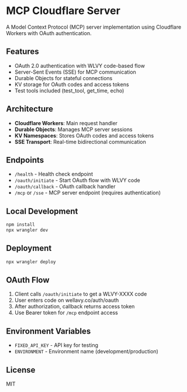 # MCP Cloudflare Server

A Model Context Protocol (MCP) server implementation using Cloudflare Workers with OAuth authentication.

## Features

- OAuth 2.0 authentication with WLVY code-based flow
- Server-Sent Events (SSE) for MCP communication
- Durable Objects for stateful connections
- KV storage for OAuth codes and access tokens
- Test tools included (test_tool, get_time, echo)

## Architecture

- **Cloudflare Workers**: Main request handler
- **Durable Objects**: Manages MCP server sessions
- **KV Namespaces**: Stores OAuth codes and access tokens
- **SSE Transport**: Real-time bidirectional communication

## Endpoints

- `/health` - Health check endpoint
- `/oauth/initiate` - Start OAuth flow with WLVY code
- `/oauth/callback` - OAuth callback handler
- `/mcp` or `/sse` - MCP server endpoint (requires authentication)

## Local Development

```bash
npm install
npx wrangler dev
```

## Deployment

```bash
npx wrangler deploy
```

## OAuth Flow

1. Client calls `/oauth/initiate` to get a WLVY-XXXX code
2. User enters code on wellavy.co/auth/oauth
3. After authorization, callback returns access token
4. Use Bearer token for `/mcp` endpoint access

## Environment Variables

- `FIXED_API_KEY` - API key for testing
- `ENVIRONMENT` - Environment name (development/production)

## License

MIT